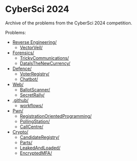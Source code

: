 # CyberSci 2024

Archive of the problems from the CyberSci 2024 competition.

Problems:

<!-- MDFT . !include_files,max_depth=2 -->
- [Reverse Engineering/](Reverse%20Engineering)
	- [VectorVeil/](Reverse%20Engineering/VectorVeil)
- [Forensics/](Forensics)
	- [TrickyCommunications/](Forensics/TrickyCommunications)
	- [DataIsTheNewCurrency/](Forensics/DataIsTheNewCurrency)
- [Defence/](Defence)
	- [VoterRegistry/](Defence/VoterRegistry)
	- [Chatbot/](Defence/Chatbot)
- [Web/](Web)
	- [BallotScanner/](Web/BallotScanner)
	- [SecretRally/](Web/SecretRally)
- [.github/](.github)
	- [workflows/](.github/workflows)
- [Pwn/](Pwn)
	- [RegistrationOrientedProgramming/](Pwn/RegistrationOrientedProgramming)
	- [PollingStation/](Pwn/PollingStation)
	- [CallCentre/](Pwn/CallCentre)
- [Crypto/](Crypto)
	- [CandidateRegistry/](Crypto/CandidateRegistry)
	- [Parts/](Crypto/Parts)
	- [LeakedAndLoaded/](Crypto/LeakedAndLoaded)
	- [EncryptedMFA/](Crypto/EncryptedMFA)
